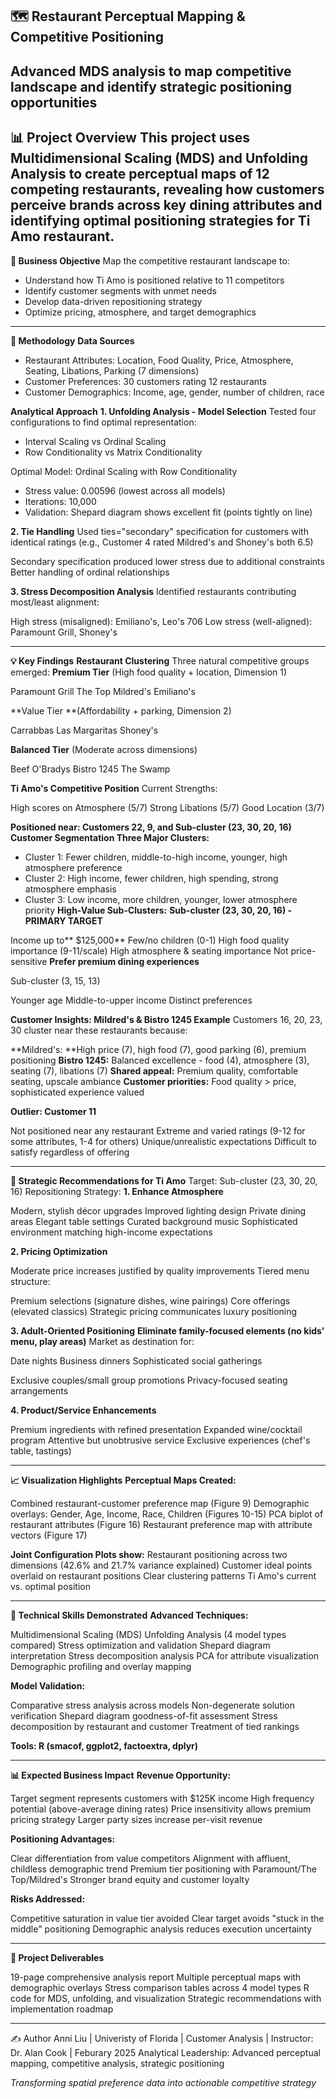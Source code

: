 ## 🗺️ Restaurant Perceptual Mapping & Competitive Positioning
Advanced MDS analysis to map competitive landscape and identify strategic positioning opportunities
---

**📊 Project Overview**
This project uses Multidimensional Scaling (MDS) and Unfolding Analysis to create perceptual maps of 12 competing restaurants, revealing how customers perceive brands across key dining attributes and identifying optimal positioning strategies for Ti Amo restaurant.
---

**🎯 Business Objective**
Map the competitive restaurant landscape to:
- Understand how Ti Amo is positioned relative to 11 competitors
- Identify customer segments with unmet needs
- Develop data-driven repositioning strategy
- Optimize pricing, atmosphere, and target demographics

---

**🔬 Methodology**
**Data Sources**
- Restaurant Attributes: Location, Food Quality, Price, Atmosphere, Seating, Libations, Parking (7 dimensions)
- Customer Preferences: 30 customers rating 12 restaurants
- Customer Demographics: Income, age, gender, number of children, race

**Analytical Approach**
**1. Unfolding Analysis - Model Selection**
Tested four configurations to find optimal representation:
- Interval Scaling vs Ordinal Scaling
- Row Conditionality vs Matrix Conditionality

Optimal Model: Ordinal Scaling with Row Conditionality
- Stress value: 0.00596 (lowest across all models)
- Iterations: 10,000
- Validation: Shepard diagram shows excellent fit (points tightly on line)

**2. Tie Handling**
Used ties="secondary" specification for customers with identical ratings (e.g., Customer 4 rated Mildred's and Shoney's both 6.5)

Secondary specification produced lower stress due to additional constraints
Better handling of ordinal relationships

**3. Stress Decomposition Analysis**
Identified restaurants contributing most/least alignment:

High stress (misaligned): Emiliano's, Leo's 706
Low stress (well-aligned): Paramount Grill, Shoney's

----

**💡 Key Findings**
**Restaurant Clustering**
Three natural competitive groups emerged:
**Premium Tier** (High food quality + location, Dimension 1)

Paramount Grill
The Top
Mildred's
Emiliano's

**Value Tier **(Affordability + parking, Dimension 2)

Carrabbas
Las Margaritas
Shoney's

**Balanced Tier** (Moderate across dimensions)

Beef O'Bradys
Bistro 1245
The Swamp

**Ti Amo's Competitive Position**
Current Strengths:

High scores on Atmosphere (5/7)
Strong Libations (5/7)
Good Location (3/7)

**Positioned near: Customers 22, 9, and Sub-cluster (23, 30, 20, 16)**
**Customer Segmentation
Three Major Clusters:**
- Cluster 1: Fewer children, middle-to-high income, younger, high atmosphere preference
- Cluster 2: High income, fewer children, high spending, strong atmosphere emphasis
- Cluster 3: Low income, more children, younger, lower atmosphere priority
**High-Value Sub-Clusters:**
**Sub-cluster (23, 30, 20, 16) - PRIMARY TARGET**

Income up to** $125,000**
Few/no children (0-1)
High food quality importance (9-11/scale)
High atmosphere & seating importance
Not price-sensitive
**Prefer premium dining experiences**

Sub-cluster (3, 15, 13)

Younger age
Middle-to-upper income
Distinct preferences

**Customer Insights: Mildred's & Bistro 1245 Example**
Customers 16, 20, 23, 30 cluster near these restaurants because:

**Mildred's: **High price (7), high food (7), good parking (6), premium positioning
**Bistro 1245:** Balanced excellence - food (4), atmosphere (3), seating (7), libations (7)
**Shared appeal:** Premium quality, comfortable seating, upscale ambiance
**Customer priorities:** Food quality > price, sophisticated experience valued

**Outlier: Customer 11**

Not positioned near any restaurant
Extreme and varied ratings (9-12 for some attributes, 1-4 for others)
Unique/unrealistic expectations
Difficult to satisfy regardless of offering

---
**🎯 Strategic Recommendations for Ti Amo**
Target: Sub-cluster (23, 30, 20, 16)
Repositioning Strategy:
**1. Enhance Atmosphere**

Modern, stylish décor upgrades
Improved lighting design
Private dining areas
Elegant table settings
Curated background music
Sophisticated environment matching high-income expectations

**2. Pricing Optimization**

Moderate price increases justified by quality improvements
Tiered menu structure:

Premium selections (signature dishes, wine pairings)
Core offerings (elevated classics)
Strategic pricing communicates luxury positioning



**3. Adult-Oriented Positioning**
**Eliminate family-focused elements (no kids' menu, play areas)**
Market as destination for:

Date nights
Business dinners
Sophisticated social gatherings


Exclusive couples/small group promotions
Privacy-focused seating arrangements
 
**4. Product/Service Enhancements**

Premium ingredients with refined presentation
Expanded wine/cocktail program
Attentive but unobtrusive service
Exclusive experiences (chef's table, tastings)

--- 
**📈 Visualization Highlights**
**Perceptual Maps Created:**

Combined restaurant-customer preference map (Figure 9)
Demographic overlays: Gender, Age, Income, Race, Children (Figures 10-15)
PCA biplot of restaurant attributes (Figure 16)
Restaurant preference map with attribute vectors (Figure 17)

**Joint Configuration Plots show:**
Restaurant positioning across two dimensions (42.6% and 21.7% variance explained)
Customer ideal points overlaid on restaurant positions
Clear clustering patterns
Ti Amo's current vs. optimal position

---

**🧰 Technical Skills Demonstrated**
**Advanced Techniques:**

Multidimensional Scaling (MDS)
Unfolding Analysis (4 model types compared)
Stress optimization and validation
Shepard diagram interpretation
Stress decomposition analysis
PCA for attribute visualization
Demographic profiling and overlay mapping

**Model Validation:**

Comparative stress analysis across models
Non-degenerate solution verification
Shepard diagram goodness-of-fit assessment
Stress decomposition by restaurant and customer
Treatment of tied rankings

**Tools: R (smacof, ggplot2, factoextra, dplyr)**

---

**📊 Expected Business Impact**
**Revenue Opportunity:**

Target segment represents customers with $125K income
High frequency potential (above-average dining rates)
Price insensitivity allows premium pricing strategy
Larger party sizes increase per-visit revenue

**Positioning Advantages:**

Clear differentiation from value competitors
Alignment with affluent, childless demographic trend
Premium tier positioning with Paramount/The Top/Mildred's
Stronger brand equity and customer loyalty

**Risks Addressed:**

Competitive saturation in value tier avoided
Clear target avoids "stuck in the middle" positioning
Demographic analysis reduces execution uncertainty

----
**📁 Project Deliverables**

19-page comprehensive analysis report
Multiple perceptual maps with demographic overlays
Stress comparison tables across 4 model types
R code for MDS, unfolding, and visualization
Strategic recommendations with implementation roadmap

---
✍️ Author
Anni Liu
| Univeristy of Florida | Customer Analysis | Instructor: Dr. Alan Cook | Feburary 2025 
Analytical Leadership: Advanced perceptual mapping, competitive analysis, strategic positioning

_Transforming spatial preference data into actionable competitive strategy_
